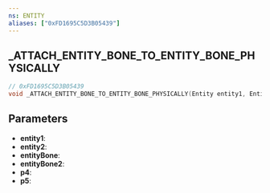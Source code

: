 ```yaml
---
ns: ENTITY
aliases: ["0xFD1695C5D3B05439"]
---
```

## _ATTACH_ENTITY_BONE_TO_ENTITY_BONE_PHYSICALLY

```c
// 0xFD1695C5D3B05439
void _ATTACH_ENTITY_BONE_TO_ENTITY_BONE_PHYSICALLY(Entity entity1, Entity entity2, int entityBone, int entityBone2, BOOL p4, BOOL p5);
```

## Parameters
* **entity1**: 
* **entity2**: 
* **entityBone**: 
* **entityBone2**: 
* **p4**: 
* **p5**: 

